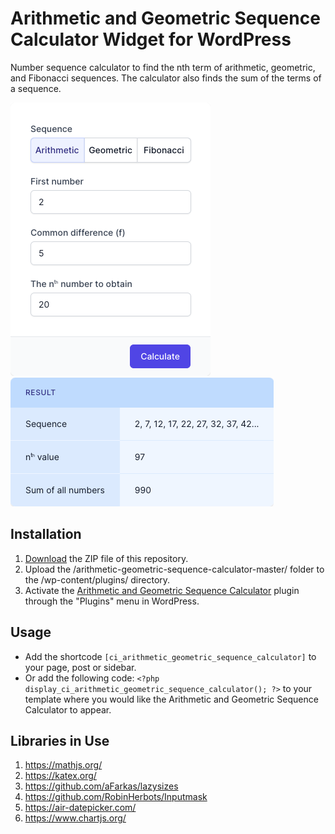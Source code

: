 # Arithmetic and Geometric Sequence Calculator Widget for WordPress

Number sequence calculator to find the nth term of arithmetic, geometric, and Fibonacci sequences. The calculator also finds the sum of the terms of a sequence.

![Arithmetic and Geometric Sequence Calculator Input Form](/assets/images/screenshot-1.png "Arithmetic and Geometric Sequence Calculator Input Form")
![Arithmetic and Geometric Sequence Calculator Calculation Results](/assets/images/screenshot-2.png "Arithmetic and Geometric Sequence Calculator Calculation Results")

## Installation

1. [Download](https://github.com/pub-calculator-io/age-calculator/archive/refs/heads/master.zip) the ZIP file of this repository.
2. Upload the /arithmetic-geometric-sequence-calculator-master/ folder to the /wp-content/plugins/ directory.
3. Activate the [Arithmetic and Geometric Sequence Calculator](https://www.calculator.io/arithmetic-geometric-sequence-calculator/ "Arithmetic and Geometric Sequence Calculator Homepage") plugin through the "Plugins" menu in WordPress.

## Usage
* Add the shortcode `[ci_arithmetic_geometric_sequence_calculator]` to your page, post or sidebar.
* Or add the following code: `<?php display_ci_arithmetic_geometric_sequence_calculator(); ?>` to your template where you would like the Arithmetic and Geometric Sequence Calculator to appear.

## Libraries in Use
1. https://mathjs.org/
2. https://katex.org/
3. https://github.com/aFarkas/lazysizes
4. https://github.com/RobinHerbots/Inputmask
5. https://air-datepicker.com/
6. https://www.chartjs.org/
